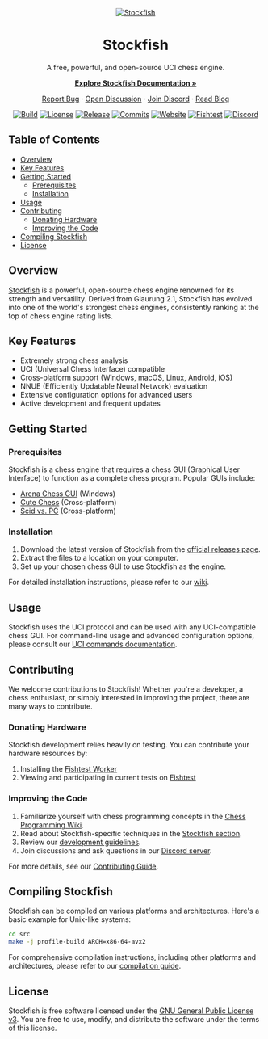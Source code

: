 <div align="center">

  [![Stockfish][stockfish128-logo]][website-link]

  # Stockfish

  A free, powerful, and open-source UCI chess engine.
  
  **[Explore Stockfish Documentation »][wiki-link]**
  
  [Report Bug][issue-link] · [Open Discussion][discussions-link] · [Join Discord][discord-link] · [Read Blog][website-blog-link]

  [![Build][build-badge]][build-link]
  [![License][license-badge]][license-link]
  [![Release][release-badge]][release-link]
  [![Commits][commits-badge]][commits-link]
  [![Website][website-badge]][website-link]
  [![Fishtest][fishtest-badge]][fishtest-link]
  [![Discord][discord-badge]][discord-link]

</div>

## Table of Contents

- [Overview](#overview)
- [Key Features](#key-features)
- [Getting Started](#getting-started)
  - [Prerequisites](#prerequisites)
  - [Installation](#installation)
- [Usage](#usage)
- [Contributing](#contributing)
  - [Donating Hardware](#donating-hardware)
  - [Improving the Code](#improving-the-code)
- [Compiling Stockfish](#compiling-stockfish)
- [License](#license)

## Overview

[Stockfish][website-link] is a powerful, open-source chess engine renowned for its strength and versatility. Derived from Glaurung 2.1, Stockfish has evolved into one of the world's strongest chess engines, consistently ranking at the top of chess engine rating lists.

## Key Features

- Extremely strong chess analysis
- UCI (Universal Chess Interface) compatible
- Cross-platform support (Windows, macOS, Linux, Android, iOS)
- NNUE (Efficiently Updatable Neural Network) evaluation
- Extensive configuration options for advanced users
- Active development and frequent updates

## Getting Started

### Prerequisites

Stockfish is a chess engine that requires a chess GUI (Graphical User Interface) to function as a complete chess program. Popular GUIs include:

- [Arena Chess GUI](http://www.playwitharena.de/) (Windows)
- [Cute Chess](https://github.com/cutechess/cutechess) (Cross-platform)
- [Scid vs. PC](http://scidvspc.sourceforge.net/) (Cross-platform)

### Installation

1. Download the latest version of Stockfish from the [official releases page][release-link].
2. Extract the files to a location on your computer.
3. Set up your chosen chess GUI to use Stockfish as the engine.

For detailed installation instructions, please refer to our [wiki][wiki-usage-link].

## Usage

Stockfish uses the UCI protocol and can be used with any UCI-compatible chess GUI. For command-line usage and advanced configuration options, please consult our [UCI commands documentation][wiki-uci-link].

## Contributing

We welcome contributions to Stockfish! Whether you're a developer, a chess enthusiast, or simply interested in improving the project, there are many ways to contribute.

### Donating Hardware

Stockfish development relies heavily on testing. You can contribute your hardware resources by:

1. Installing the [Fishtest Worker][worker-link]
2. Viewing and participating in current tests on [Fishtest][fishtest-link]

### Improving the Code

1. Familiarize yourself with chess programming concepts in the [Chess Programming Wiki][programming-link].
2. Read about Stockfish-specific techniques in the [Stockfish section][programmingsf-link].
3. Review our [development guidelines][guideline-link].
4. Join discussions and ask questions in our [Discord server][discord-link].

For more details, see our [Contributing Guide](CONTRIBUTING.md).

## Compiling Stockfish

Stockfish can be compiled on various platforms and architectures. Here's a basic example for Unix-like systems:

```bash
cd src
make -j profile-build ARCH=x86-64-avx2
```

For comprehensive compilation instructions, including other platforms and architectures, please refer to our [compilation guide][wiki-compile-link].

## License

Stockfish is free software licensed under the [GNU General Public License v3][license-link]. You are free to use, modify, and distribute the software under the terms of this license.

[authors-link]:       https://github.com/official-stockfish/Stockfish/blob/master/AUTHORS
[build-link]:         https://github.com/official-stockfish/Stockfish/actions/workflows/stockfish.yml
[commits-link]:       https://github.com/official-stockfish/Stockfish/commits/master
[discord-link]:       https://discord.gg/GWDRS3kU6R
[issue-link]:         https://github.com/official-stockfish/Stockfish/issues/new?assignees=&labels=&template=BUG-REPORT.yml
[discussions-link]:   https://github.com/official-stockfish/Stockfish/discussions/new
[fishtest-link]:      https://tests.stockfishchess.org/tests
[guideline-link]:     https://github.com/official-stockfish/fishtest/wiki/Creating-my-first-test
[license-link]:       https://github.com/official-stockfish/Stockfish/blob/master/Copying.txt
[programming-link]:   https://www.chessprogramming.org/Main_Page
[programmingsf-link]: https://www.chessprogramming.org/Stockfish
[readme-link]:        https://github.com/official-stockfish/Stockfish/blob/master/README.md
[release-link]:       https://github.com/official-stockfish/Stockfish/releases/latest
[src-link]:           https://github.com/official-stockfish/Stockfish/tree/master/src
[stockfish128-logo]:  https://stockfishchess.org/images/logo/icon_128x128.png
[uci-link]:           https://backscattering.de/chess/uci/
[website-link]:       https://stockfishchess.org
[website-blog-link]:  https://stockfishchess.org/blog/
[wiki-link]:          https://github.com/official-stockfish/Stockfish/wiki
[wiki-compile-link]:  https://github.com/official-stockfish/Stockfish/wiki/Compiling-from-source
[wiki-uci-link]:      https://github.com/official-stockfish/Stockfish/wiki/UCI-&-Commands
[wiki-usage-link]:    https://github.com/official-stockfish/Stockfish/wiki/Download-and-usage
[worker-link]:        https://github.com/official-stockfish/fishtest/wiki/Running-the-worker

[build-badge]:        https://img.shields.io/github/actions/workflow/status/official-stockfish/Stockfish/stockfish.yml?branch=master&style=for-the-badge&label=stockfish&logo=github
[commits-badge]:      https://img.shields.io/github/commits-since/official-stockfish/Stockfish/latest?style=for-the-badge
[discord-badge]:      https://img.shields.io/discord/435943710472011776?style=for-the-badge&label=discord&logo=Discord
[fishtest-badge]:     https://img.shields.io/website?style=for-the-badge&down_color=red&down_message=Offline&label=Fishtest&up_color=success&up_message=Online&url=https%3A%2F%2Ftests.stockfishchess.org%2Ftests%2Ffinished
[license-badge]:      https://img.shields.io/github/license/official-stockfish/Stockfish?style=for-the-badge&label=license&color=success
[release-badge]:      https://img.shields.io/github/v/release/official-stockfish/Stockfish?style=for-the-badge&label=official%20release
[website-badge]:      https://img.shields.io/website?style=for-the-badge&down_color=red&down_message=Offline&label=website&up_color=success&up_message=Online&url=https%3A%2F%2Fstockfishchess.org
